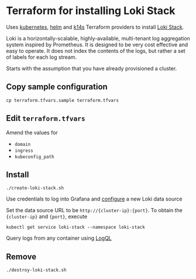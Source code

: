 # Terraform for installing Loki Stack

Uses [kubernetes](https://www.terraform.io/docs/providers/kubernetes/index.html), [helm](https://www.terraform.io/docs/providers/helm/index.html) and [k14s](https://github.com/k14s/terraform-provider-k14s) Terraform providers to install [Loki Stack](https://github.com/grafana/helm-charts/tree/main/charts/loki-stack).

Loki is a horizontally-scalable, highly-available, multi-tenant log aggregation system inspired by Prometheus. It is designed to be very cost effective and easy to operate. It does not index the contents of the logs, but rather a set of labels for each log stream.

Starts with the assumption that you have already provisioned a cluster.

## Copy sample configuration

```
cp terraform.tfvars.sample terraform.tfvars
```

## Edit `terraform.tfvars`

Amend the values for

* `domain`
* `ingress`
* `kubeconfig_path`

## Install

```
./create-loki-stack.sh
```

Use credentials to log into Grafana and [configure](https://grafana.com/docs/loki/latest/getting-started/grafana/) a new Loki data source

Set the data source URL to be `http://{cluster-ip}:{port}`. To obtain the `{cluster-ip}` and `{port}`, execute

```
kubectl get service loki-stack --namespace loki-stack
```

Query logs from any container using [LogQL](https://grafana.com/docs/loki/latest/logql/)

## Remove

```
./destroy-loki-stack.sh
```
